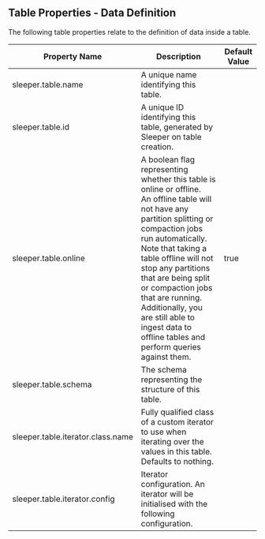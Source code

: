 ## Table Properties - Data Definition

The following table properties relate to the definition of data inside a table.

| Property Name                     | Description                                                                                                                                                                                                                                                                                                                                                                                         | Default Value |
|-----------------------------------|-----------------------------------------------------------------------------------------------------------------------------------------------------------------------------------------------------------------------------------------------------------------------------------------------------------------------------------------------------------------------------------------------------|---------------|
| sleeper.table.name                | A unique name identifying this table.                                                                                                                                                                                                                                                                                                                                                               |               |
| sleeper.table.id                  | A unique ID identifying this table, generated by Sleeper on table creation.                                                                                                                                                                                                                                                                                                                         |               |
| sleeper.table.online              | A boolean flag representing whether this table is online or offline.<br>An offline table will not have any partition splitting or compaction jobs run automatically.<br>Note that taking a table offline will not stop any partitions that are being split or compaction jobs that are running. Additionally, you are still able to ingest data to offline tables and perform queries against them. | true          |
| sleeper.table.schema              | The schema representing the structure of this table.                                                                                                                                                                                                                                                                                                                                                |               |
| sleeper.table.iterator.class.name | Fully qualified class of a custom iterator to use when iterating over the values in this table. Defaults to nothing.                                                                                                                                                                                                                                                                                |               |
| sleeper.table.iterator.config     | Iterator configuration. An iterator will be initialised with the following configuration.                                                                                                                                                                                                                                                                                                           |               |
